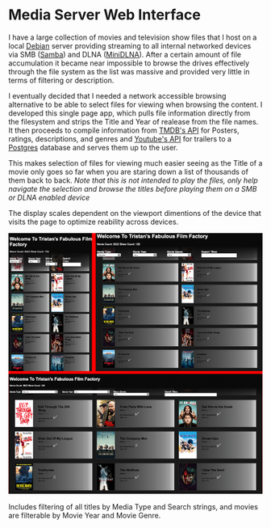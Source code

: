 # Media Server Web Interface

I have a large collection of movies and television show files that I host on a local [Debian](https://www.debian.org) server providing streaming to all internal networked devices via SMB ([Samba](https://www.samba.org)) and DLNA ([MiniDLNA](https://help.ubuntu.com/community/MiniDLNA)). After a certain amount of file accumulation it became near impossible to browse the drives effectively through the file system as the list was massive and provided very little in terms of filtering or description.

I eventually decided that I needed a network accessible browsing alternative to be able to select files for viewing when browsing the content. I developed this single page app, which pulls file information directly from the filesystem and strips the Title and Year of realease from the file names. It then proceeds to compile information from [TMDB's API](https://developers.themoviedb.org/3/getting-started/introduction) for Posters, ratings, descriptions, and genres and [Youtube's API](https://developers.google.com/youtube/v3) for trailers to a [Postgres](https://www.postgresql.org) database and serves them up to the user.

This makes selection of files for viewing much easier seeing as the Title of a movie only goes so far when you are staring down a list of thousands of them back to back. _Note that this is not intended to play the files, only help navigate the selection and browse the titles before playing them on a SMB or DLNA enabled device_

The display scales dependent on the viewport dimentions of the device that visits the page to optimize reability across devices.

![Scaling-Example](/img/scaling-example.png)

Includes filtering of all titles by Media Type and Search strings, and movies are filterable by Movie Year and Movie Genre.
